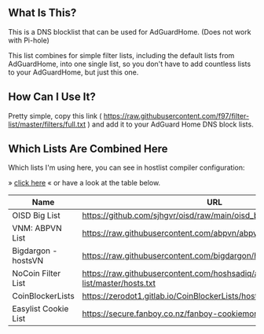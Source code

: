## What Is This?

This is a DNS blocklist that can be used for AdGuardHome. (Does not work with Pi-hole)

This list combines for simple filter lists, including the default lists from
AdGuardHome, into one single list, so you don't have to add countless lists to your
AdGuardHome, but just this one.

## How Can I Use It?

Pretty simple, copy this link
( <https://raw.githubusercontent.com/f97/filter-list/master/filters/full.txt> ) and
add it to your AdGuard Home DNS block lists.

## Which Lists Are Combined Here

Which lists I'm using here, you can see in hostlist compiler configuration:

» [click here](hostlist-compiler-config.json) « or have a look at the table below.

| Name                 | URL                                                                                |
| -------------------- | ---------------------------------------------------------------------------------- |
| OISD Big List        | <https://github.com/sjhgvr/oisd/raw/main/oisd_big.txt>                             |
| VNM: ABPVN List      | <https://raw.githubusercontent.com/abpvn/abpvn/master/filter/abpvn.txt>            |
| Bigdargon - hostsVN  | <https://raw.githubusercontent.com/bigdargon/hostsVN/master/hosts>                 |
| NoCoin Filter List   | <https://raw.githubusercontent.com/hoshsadiq/adblock-nocoin-list/master/hosts.txt> |
| CoinBlockerLists     | <https://zerodot1.gitlab.io/CoinBlockerLists/hosts_browser>                        |
| Easylist Cookie List | <https://secure.fanboy.co.nz/fanboy-cookiemonster.txt>                             |
